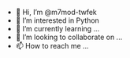 - 👋 Hi, I’m @m7mod-twfek
- 👀 I’m interested in Python 
- 🌱 I’m currently learning ...
- 💞️ I’m looking to collaborate on ...
- 📫 How to reach me ...

<!---
m7mod-twfek/m7mod-twfek is a ✨ special ✨ repository because its `README.md` (this file) appears on your GitHub profile.
You can click the Preview link to take a look at your changes.
--->
